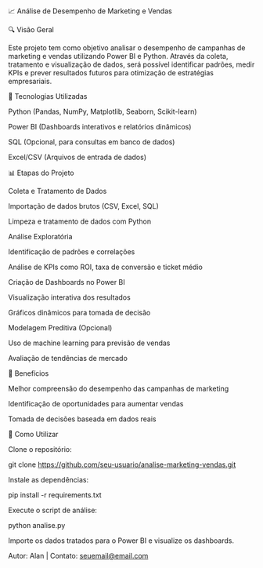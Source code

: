 📈 Análise de Desempenho de Marketing e Vendas

🔍 Visão Geral

Este projeto tem como objetivo analisar o desempenho de campanhas de marketing e vendas utilizando Power BI e Python. Através da coleta, tratamento e visualização de dados, será possível identificar padrões, medir KPIs e prever resultados futuros para otimização de estratégias empresariais.

🔬 Tecnologias Utilizadas

Python (Pandas, NumPy, Matplotlib, Seaborn, Scikit-learn)

Power BI (Dashboards interativos e relatórios dinâmicos)

SQL (Opcional, para consultas em banco de dados)

Excel/CSV (Arquivos de entrada de dados)

📊 Etapas do Projeto

Coleta e Tratamento de Dados

Importação de dados brutos (CSV, Excel, SQL)

Limpeza e tratamento de dados com Python

Análise Exploratória

Identificação de padrões e correlações

Análise de KPIs como ROI, taxa de conversão e ticket médio

Criação de Dashboards no Power BI

Visualização interativa dos resultados

Gráficos dinâmicos para tomada de decisão

Modelagem Preditiva (Opcional)

Uso de machine learning para previsão de vendas

Avaliação de tendências de mercado

🌟 Benefícios

Melhor compreensão do desempenho das campanhas de marketing

Identificação de oportunidades para aumentar vendas

Tomada de decisões baseada em dados reais

📘 Como Utilizar

Clone o repositório:

git clone https://github.com/seu-usuario/analise-marketing-vendas.git

Instale as dependências:

pip install -r requirements.txt

Execute o script de análise:

python analise.py

Importe os dados tratados para o Power BI e visualize os dashboards.

Autor: Alan | Contato: seuemail@email.com

